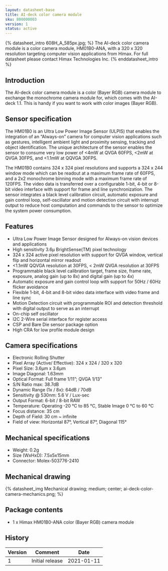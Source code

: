 ```yaml
---
layout: datasheet-base
title: AI-deck color camera module
sku: 800000003
version: 1
status: active
---
```


{% datasheet_intro 608H_A_585px.jpg; %}
The AI-deck color camera module is a color camera module, HM01B0-ANA, with a 320 x 320 resolution targeting computer vision applications from Himax. For full datasheet please contact Himax Technologies Inc.
{% enddatasheet_intro %}

## Introduction

The AI-deck color camera module is a color (Bayer RGB) camera module to exchange the monochrome camera module for, which comes with the AI-deck 1.1. This is handy if you want to work with color images (Bayer RGB).

## Sensor specification
The HM01B0 is an Ultra Low Power Image Sensor (ULPIS) that enables the integration of an “Always-on” camera for computer vision applications such as gestures, intelligent ambient light and proximity sensing, tracking and object identification. The unique architecture of the sensor enables the sensor to consume very low power of <4mW at QVGA 60FPS, <2mW at QVGA 30FPS, and <1.1mW at QQVGA 30FPS.

The HM01B0 contains 324 x 324 pixel resolutions and supports a 324 x 244 window mode which can be readout at a maximum frame rate of 60FPS, and a 2x2 monochrome binning mode with a maximum frame rate of 120FPS. The video data is transferred over a configurable 1-bit, 4-bit or 8-bit video interface with support for frame and line synchronization. The sensor integrates a black level calibration circuit, automatic exposure and gain control loop, self-oscillator and motion detection circuit with interrupt output to reduce host computation and commands to the sensor to optimize the system power consumption.

## Features

* Ultra Low Power Image Sensor designed for Always-on vision devices and applications
* High sensitivity 3.6μ BrightSense(TM) pixel technology
* 324 x 324 active pixel resolution with support for QVGA window, vertical flip and horizontal mirror readout
* <1.1mW QQVGA resolution at 30FPS, < 2mW QVGA resolution at 30FPS
* Programmable black level calibration target, frame size, frame rate, exposure, analog gain (up to 8x) and digital gain (up to 4x)
* Automatic exposure and gain control loop with support for 50Hz / 60Hz flicker avoidance
* Flexible 1-bit, 4-bit and 8-bit video data interface with video frame and line sync
* Motion Detection circuit with programmable ROI and detection threshold with digital output to serve as an interrupt
* On-chip self oscillator
* I2C 2-Wire serial interface for register access
* CSP and Bare Die sensor package option
* High CRA for low profile module design

## Camera specifications

* Electronic Rolling Shutter
* Pixel Array (Active/ Effective): 324 x 324 / 320 x 320
* Pixel Size: 3.6μm x 3.6μm
* Image Diagonal: 1.63mm
* Optical Format: Full frame 1/11”; QVGA 1/13”
* S/N Ratio max: 38.7dB
* Dynamic Range (1x / 8x): 64dB / 70dB
* Sensitivity @ 530nm: 5.6 V / Lux-sec
* Output Format: 6-bit / 8-bit RAW
* Temperature: Operating -20 °C to 85 °C, Stable Image 0 °C to 60 °C
* Focus distance: 35 cm
* Depth of Field: 30 cm ~ infinite
* Field of view: Horizontal 87°, Vertical 87°, Diagonal 115°

## Mechanical specifications

* Weight: 0.2g
* Size (WxHxD): 7.5x5x15mm
* Connector: Molex-503776-2410

## Mechanical drawing

{% datasheet_img Mechanical drawing; medium; center; ai-deck-color-camera-mechanics.png; %}

## Package contents

* 1 x Himax HM01B0-ANA color (Bayer RGB) camera module

## History

| Version | Comment | Date |
| ------- | ------- | ---- |
| 1 | Initial release | 2021-01-11 |
